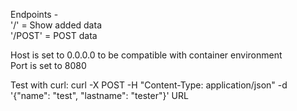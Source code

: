 Endpoints -\
'/' = Show added data\
'/POST' = POST data

Host is set to 0.0.0.0 to be compatible with container environment\
Port is set to 8080

Test with curl: curl -X POST -H "Content-Type: application/json" -d '{"name": "test", "lastname": "tester"}' URL
